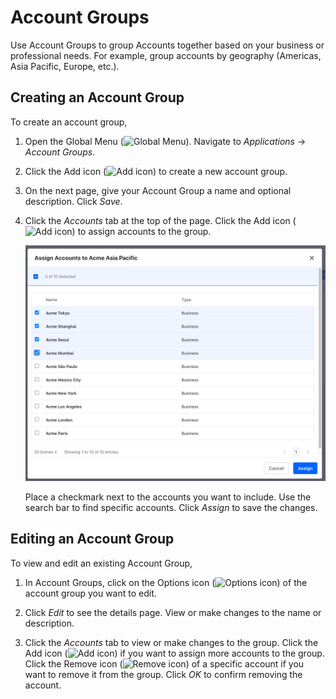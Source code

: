 # Account Groups

Use Account Groups to group Accounts together based on your business or professional needs. For example, group accounts by geography (Americas, Asia Pacific, Europe, etc.). 

## Creating an Account Group

To create an account group,

1. Open the Global Menu (![Global Menu](../images/icon-applications-menu.png)). Navigate to *Applications* &rarr; *Account Groups*.

1. Click the Add icon (![Add icon](../images/icon-add.png)) to create a new account group. 

1. On the next page, give your Account Group a name and optional description. Click *Save*.

1. Click the *Accounts* tab at the top of the page. Click the Add icon (![Add icon](../images/icon-add.png)) to assign accounts to the group.

    ![Click the add icon and select the accounts to assign to the group.](./account-groups/images/01.png)

    Place a checkmark next to the accounts you want to include. Use the search bar to find specific accounts. Click *Assign* to save the changes. 

## Editing an Account Group

To view and edit an existing Account Group,

1. In Account Groups, click on the Options icon (![Options icon](../images/icon-actions.png)) of the account group you want to edit.

1. Click *Edit* to see the details page. View or make changes to the name or description.

1. Click the *Accounts* tab to view or make changes to the group. Click the Add icon (![Add icon](../images/icon-add.png)) if you want to assign more accounts to the group. Click the Remove icon (![Remove icon](../images/icon-delete.png)) of a specific account if you want to remove it from the group. Click *OK* to confirm removing the account.
